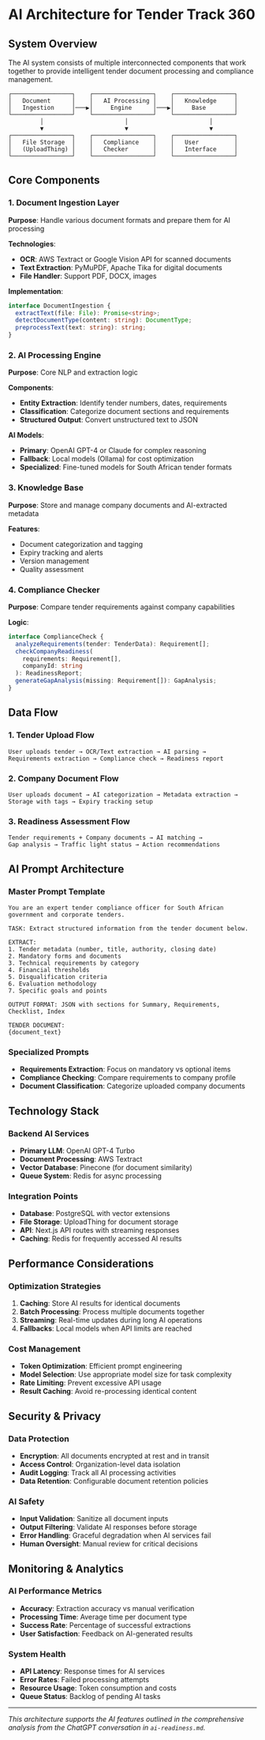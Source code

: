 # AI Architecture for Tender Track 360

## System Overview

The AI system consists of multiple interconnected components that work together to provide intelligent tender document processing and compliance management.

```
┌─────────────────┐    ┌─────────────────┐    ┌─────────────────┐
│   Document      │    │   AI Processing │    │   Knowledge     │
│   Ingestion     │───▶│     Engine      │───▶│     Base        │
└─────────────────┘    └─────────────────┘    └─────────────────┘
         │                       │                       │
         ▼                       ▼                       ▼
┌─────────────────┐    ┌─────────────────┐    ┌─────────────────┐
│   File Storage  │    │   Compliance    │    │   User          │
│   (UploadThing) │    │   Checker       │    │   Interface     │
└─────────────────┘    └─────────────────┘    └─────────────────┘
```

## Core Components

### 1. Document Ingestion Layer

**Purpose**: Handle various document formats and prepare them for AI processing

**Technologies**:

- **OCR**: AWS Textract or Google Vision API for scanned documents
- **Text Extraction**: PyMuPDF, Apache Tika for digital documents
- **File Handler**: Support PDF, DOCX, images

**Implementation**:

```typescript
interface DocumentIngestion {
  extractText(file: File): Promise<string>;
  detectDocumentType(content: string): DocumentType;
  preprocessText(text: string): string;
}
```

### 2. AI Processing Engine

**Purpose**: Core NLP and extraction logic

**Components**:

- **Entity Extraction**: Identify tender numbers, dates, requirements
- **Classification**: Categorize document sections and requirements
- **Structured Output**: Convert unstructured text to JSON

**AI Models**:

- **Primary**: OpenAI GPT-4 or Claude for complex reasoning
- **Fallback**: Local models (Ollama) for cost optimization
- **Specialized**: Fine-tuned models for South African tender formats

### 3. Knowledge Base

**Purpose**: Store and manage company documents and AI-extracted metadata

**Features**:

- Document categorization and tagging
- Expiry tracking and alerts
- Version management
- Quality assessment

### 4. Compliance Checker

**Purpose**: Compare tender requirements against company capabilities

**Logic**:

```typescript
interface ComplianceCheck {
  analyzeRequirements(tender: TenderData): Requirement[];
  checkCompanyReadiness(
    requirements: Requirement[],
    companyId: string
  ): ReadinessReport;
  generateGapAnalysis(missing: Requirement[]): GapAnalysis;
}
```

## Data Flow

### 1. Tender Upload Flow

```
User uploads tender → OCR/Text extraction → AI parsing →
Requirements extraction → Compliance check → Readiness report
```

### 2. Company Document Flow

```
User uploads document → AI categorization → Metadata extraction →
Storage with tags → Expiry tracking setup
```

### 3. Readiness Assessment Flow

```
Tender requirements + Company documents → AI matching →
Gap analysis → Traffic light status → Action recommendations
```

## AI Prompt Architecture

### Master Prompt Template

```
You are an expert tender compliance officer for South African government and corporate tenders.

TASK: Extract structured information from the tender document below.

EXTRACT:
1. Tender metadata (number, title, authority, closing date)
2. Mandatory forms and documents
3. Technical requirements by category
4. Financial thresholds
5. Disqualification criteria
6. Evaluation methodology
7. Specific goals and points

OUTPUT FORMAT: JSON with sections for Summary, Requirements, Checklist, Index

TENDER DOCUMENT:
{document_text}
```

### Specialized Prompts

- **Requirements Extraction**: Focus on mandatory vs optional items
- **Compliance Checking**: Compare requirements to company profile
- **Document Classification**: Categorize uploaded company documents

## Technology Stack

### Backend AI Services

- **Primary LLM**: OpenAI GPT-4 Turbo
- **Document Processing**: AWS Textract
- **Vector Database**: Pinecone (for document similarity)
- **Queue System**: Redis for async processing

### Integration Points

- **Database**: PostgreSQL with vector extensions
- **File Storage**: UploadThing for document storage
- **API**: Next.js API routes with streaming responses
- **Caching**: Redis for frequently accessed AI results

## Performance Considerations

### Optimization Strategies

1. **Caching**: Store AI results for identical documents
2. **Batch Processing**: Process multiple documents together
3. **Streaming**: Real-time updates during long AI operations
4. **Fallbacks**: Local models when API limits are reached

### Cost Management

- **Token Optimization**: Efficient prompt engineering
- **Model Selection**: Use appropriate model size for task complexity
- **Rate Limiting**: Prevent excessive API usage
- **Result Caching**: Avoid re-processing identical content

## Security & Privacy

### Data Protection

- **Encryption**: All documents encrypted at rest and in transit
- **Access Control**: Organization-level data isolation
- **Audit Logging**: Track all AI processing activities
- **Data Retention**: Configurable document retention policies

### AI Safety

- **Input Validation**: Sanitize all document inputs
- **Output Filtering**: Validate AI responses before storage
- **Error Handling**: Graceful degradation when AI services fail
- **Human Oversight**: Manual review for critical decisions

## Monitoring & Analytics

### AI Performance Metrics

- **Accuracy**: Extraction accuracy vs manual verification
- **Processing Time**: Average time per document type
- **Success Rate**: Percentage of successful extractions
- **User Satisfaction**: Feedback on AI-generated results

### System Health

- **API Latency**: Response times for AI services
- **Error Rates**: Failed processing attempts
- **Resource Usage**: Token consumption and costs
- **Queue Status**: Backlog of pending AI tasks

---

_This architecture supports the AI features outlined in the comprehensive analysis from the ChatGPT conversation in `ai-readiness.md`._
